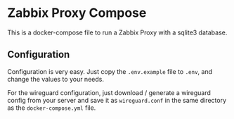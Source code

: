 # Zabbix Proxy Compose

This is a docker-compose file to run a Zabbix Proxy with a sqlite3 database.

## Configuration

Configuration is very easy. Just copy the `.env.example` file to `.env`, and change the values to your needs.

For the wireguard configuration, just download / generate a wireguard config from your server and save it as `wireguard.conf` in the same directory as the `docker-compose.yml` file.